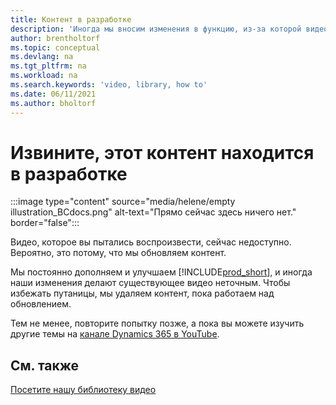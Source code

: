 ```yaml
---
title: Контент в разработке
description: 'Иногда мы вносим изменения в функцию, из-за которой видео вводит в заблуждение, поэтому мы отключаем видео, пока обновляем контент.'
author: brentholtorf
ms.topic: conceptual
ms.devlang: na
ms.tgt_pltfrm: na
ms.workload: na
ms.search.keywords: 'video, library, how to'
ms.date: 06/11/2021
ms.author: bholtorf
---
```


# <a name="sorry-this-content-is-under-construction"></a><a name="sorry-this-content-is-under-construction"></a><a name="sorry-this-content-is-under-construction"></a>Извините, этот контент находится в разработке

:::image type="content" source="media/helene/empty illustration_BCdocs.png" alt-text="Прямо сейчас здесь ничего нет." border="false":::

Видео, которое вы пытались воспроизвести, сейчас недоступно. Вероятно, это потому, что мы обновляем контент.

Мы постоянно дополняем и улучшаем [!INCLUDE[prod_short](includes/prod_short.md)], и иногда наши изменения делают существующее видео неточным. Чтобы избежать путаницы, мы удаляем контент, пока работаем над обновлением.

Тем не менее, повторите попытку позже, а пока вы можете изучить другие темы на [канале Dynamics 365 в YouTube](https://www.youtube.com/playlist?list=PLcakwueIHoT-wVFPKUtmxlqcG1kJ0oqq4).

## <a name="see-also"></a><a name="see-also"></a><a name="see-also"></a>См. также
[Посетите нашу библиотеку видео](across-videos.md)

 
